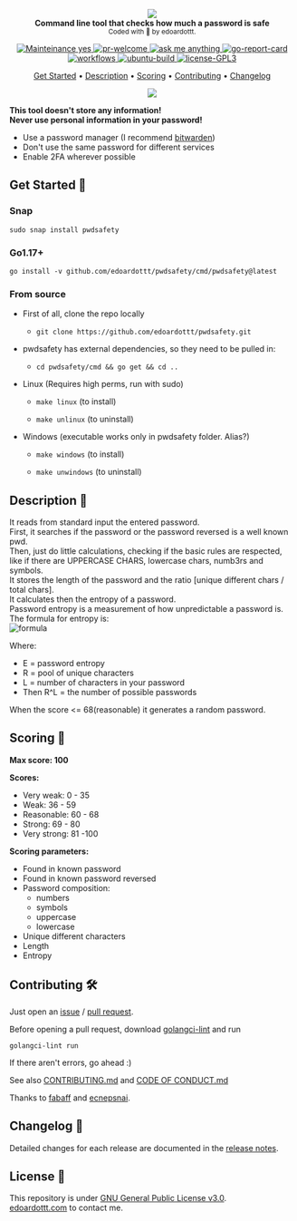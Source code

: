 <p align="center">
  <!-- logo -->
  <img src="https://github.com/edoardottt/images/blob/main/pwdsafety/logo.jpg"><br>
  <b>Command line tool that checks how much a password is safe</b><br>
  <sub>
    Coded with 💙 by edoardottt.
  </sub>
</p>

<!-- badges -->
<p align="center">
    <!-- mainteinance -->
      <a href="https://edoardottt.com/">
        <img src="https://img.shields.io/badge/Maintained%3F-yes-green.svg" alt="Mainteinance yes" />
      </a>
    <!-- pr-welcome -->
      <a href="https://edoardottt.com/">
        <img src="https://github.com/edoardottt/READMENATOR/blob/master/images/pr-welcome.svg" alt="pr-welcome" />
      </a>
    <!-- ask-me-anything -->
      <a href="https://edoardottt.com/">
        <img src="https://github.com/edoardottt/READMENATOR/blob/master/images/ask-me-anything.svg" alt="ask me anything" />
      </a>
    <!-- go-report-card -->
      <a href="https://goreportcard.com/report/github.com/edoardottt/pwdsafety">
        <img src="https://goreportcard.com/badge/github.com/edoardottt/pwdsafety" alt="go-report-card" />
      </a>
  <br>
    <!-- workflows -->
      <a href="https://github.com/edoardottt/pwdsafety/actions">
        <img src="https://github.com/edoardottt/pwdsafety/actions/workflows/go.yml/badge.svg" alt="workflows" />
      </a>
    <!-- ubuntu-build -->
      <a href="https://edoardottt.com/">
        <img src="https://github.com/edoardottt/images/blob/main/pwdsafety/ubuntu-build.svg" alt="ubuntu-build" />
      </a>
    <!-- license GPLv3.0 -->
      <a href="https://github.com/edoardottt/READMENATOR/blob/master/LICENSE">
        <img src="https://github.com/edoardottt/READMENATOR/blob/master/images/license-GPL3.svg" alt="license-GPL3" />
      </a>
</p>
<p align="center">
  <a href="#get-started-">Get Started</a> •
  <a href="#description-">Description</a> •
  <a href="#scoring-">Scoring</a> •
  <a href="#contributing-">Contributing</a> •
  <a href="#changelog-">Changelog</a>
</p>

<p align="center">
  <img src="https://github.com/edoardottt/images/blob/main/pwdsafety/pwdsafety.gif">
</p>

**This tool doesn't store any information!**  
**Never use personal information in your password!**  

- Use a password manager (I recommend [bitwarden](https://bitwarden.com/))  
- Don't use the same password for different services  
- Enable 2FA wherever possible  

<!-- [![asciicast](https://asciinema.org/a/406710.svg)](https://asciinema.org/a/406710) -->

Get Started 🎉
----------

### Snap

```console
sudo snap install pwdsafety
```

### Go1.17+

```console
go install -v github.com/edoardottt/pwdsafety/cmd/pwdsafety@latest
```

### From source

- First of all, clone the repo locally

  - `git clone https://github.com/edoardottt/pwdsafety.git`

- pwdsafety has external dependencies, so they need to be pulled in:

  - `cd pwdsafety/cmd && go get && cd ..`

- Linux (Requires high perms, run with sudo)

  - `make linux` (to install)

  - `make unlinux` (to uninstall)

- Windows (executable works only in pwdsafety folder. Alias?)

  - `make windows` (to install)

  - `make unwindows` (to uninstall)

Description 🔦
----------

It reads from standard input the entered password.  
First, it searches if the password or the password reversed is a well known pwd.  
Then, just do little calculations, checking if the basic rules are respected, like if there are UPPERCASE CHARS, lowercase chars, numb3rs and symbols.  
It stores the length of the password and the ratio [unique different chars / total chars].  
It calculates then the entropy of a password.  
Password entropy is a measurement of how unpredictable a password is.  
The formula for entropy is:  
              ![formula](https://github.com/edoardottt/images/blob/main/pwdsafety/formula.png)  

Where:

- E = password entropy  
- R = pool of unique characters  
- L = number of characters in your password  
- Then R^L = the number of possible passwords  

When the score <= 68(reasonable) it generates a random password.  

Scoring 💯
----------

**Max score: 100**

**Scores:**

- Very weak: 0 - 35
- Weak: 36 - 59
- Reasonable: 60 - 68
- Strong: 69 - 80
- Very strong: 81 -100
  
**Scoring parameters:**

- Found in known password
- Found in known password reversed
- Password composition:
  - numbers
  - symbols
  - uppercase
  - lowercase
- Unique different characters
- Length
- Entropy

Contributing 🛠
-------

Just open an [issue](https://github.com/edoardottt/pwdsafety/issues) / [pull request](https://github.com/edoardottt/pwdsafety/pulls).

Before opening a pull request, download [golangci-lint](https://golangci-lint.run/usage/install/) and run

```console
golangci-lint run
```

If there aren't errors, go ahead :)

See also [CONTRIBUTING.md](https://github.com/edoardottt/pwdsafety/blob/master/CONTRIBUTING.md) and [CODE OF CONDUCT.md](https://github.com/edoardottt/pwdsafety/blob/master/CODE_OF_CONDUCT.md)

Thanks to [fabaff](https://github.com/fabaff) and [ecnepsnai](https://github.com/ecnepsnai/pwnedpassword/blob/master/pwned.go).

Changelog 📌
-------

Detailed changes for each release are documented in the [release notes](https://github.com/edoardottt/pwdsafety/releases).

License 📝
-------

This repository is under [GNU General Public License v3.0](https://github.com/edoardottt/pwdsafety/blob/master/LICENSE).  
[edoardottt.com](https://edoardottt.com/) to contact me.
